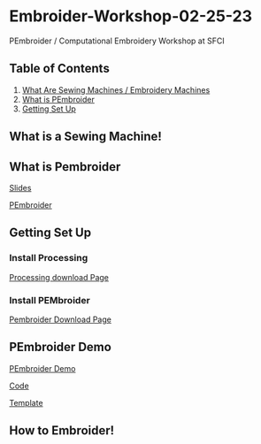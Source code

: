 # Embroider-Workshop-02-25-23
PEmbroider / Computational Embroidery Workshop at SFCI

## Table of Contents

1. [What Are Sewing Machines / Embroidery Machines](#what-is-a-sewing-machine)
2. [What is PEmbroider](#what-is-pembroider)
3. [Getting Set Up](#getting-set-up)

## What is a Sewing Machine!

## What is Pembroider
[Slides](https://docs.google.com/presentation/d/1ey3uHHy27McXpXtmymkSrpin89E3ns2sV4r3ue7imy4/edit?usp=sharing)

[PEmbroider](https://github.com/CreativeInquiry/PEmbroider)

## Getting Set Up

### Install Processing
[Processing download Page](https://processing.org/download)

### Install PEMbroider
[Pembroider Download Page](https://github.com/CreativeInquiry/PEmbroider#getting-started-with-pembroider-in-processing)

## PEmbroider Demo
<!--  Live Demo of possibly the faces-->
[PEmbroider Demo](https://github.com/tatyanade/PEmbroider_Demo/blob/main/README.md)

[Code](https://github.com/tatyanade/PEmbroider_Demo/blob/main/Files/Generative_Faces/Generative_Faces.pde)

[Template](https://github.com/tatyanade/PEmbroider_Demo/blob/main/Files/PEmbroider_Template/PEmbroider_Template.pde)
## How to Embroider!
<!-- This section is an in person live demonstration  -->
